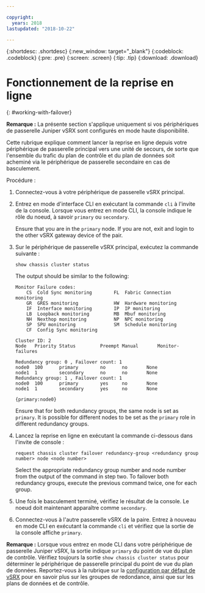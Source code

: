 ```yaml
---

copyright:
  years: 2018
lastupdated: "2018-10-22"

---
```


{:shortdesc: .shortdesc}
{:new_window: target="_blank"}
{:codeblock: .codeblock}
{:pre: .pre}
{:screen: .screen}
{:tip: .tip}
{:download: .download}

# Fonctionnement de la reprise en ligne
{: #working-with-failover}

**Remarque :** La présente section s'applique uniquement si vos périphériques de passerelle Juniper vSRX sont configurés en mode haute disponibilité.

Cette rubrique explique comment lancer la reprise en ligne depuis votre périphérique de passerelle principal vers une unité de secours, de sorte que l'ensemble du trafic du plan de contrôle et du plan de données soit acheminé via le périphérique de passerelle secondaire en cas de basculement.

Procédure :

1. Connectez-vous à votre périphérique de passerelle vSRX principal.

2. Entrez en mode d'interface CLI en exécutant la commande `cli` à l'invite de la console. Lorsque vous entrez en mode CLI, la console indique le rôle du noeud, à savoir `primary` ou `secondary`.

	Ensure that you are in the `primary` node. If you are not, exit and login to the other vSRX gateway device of the pair.

2. Sur le périphérique de passerelle vSRX principal, exécutez la commande suivante :

	```
	show chassis cluster status
	```
	The output should be similar to the following:

	```
	Monitor Failure codes:
		CS  Cold Sync monitoring        FL  Fabric Connection monitoring
		GR  GRES monitoring             HW  Hardware monitoring
		IF  Interface monitoring        IP  IP monitoring
		LB  Loopback monitoring         MB  Mbuf monitoring
		NH  Nexthop monitoring          NP  NPC monitoring
		SP  SPU monitoring              SM  Schedule monitoring
		CF  Config Sync monitoring

	Cluster ID: 2
	Node   Priority Status         Preempt Manual   	Monitor-failures

	Redundancy group: 0 , Failover count: 1
	node0  100      primary        no      no       None
	node1  1        secondary      no      no       None
	Redundancy group: 1 , Failover count: 1
	node0  100      primary        yes     no       None
	node1  1        secondary      yes     no       None

	{primary:node0}
	```

	Ensure that for both redundancy groups, the same node is set as `primary`. It is possible for different nodes to be set as the `primary` role in different redundancy groups.

3. Lancez la reprise en ligne en exécutant la commande ci-dessous dans l'invite de console :

	```
	request chassis cluster failover redundancy-group <redundancy group number> node <node number>
	```

	Select the appropriate redundancy group number and node number from the output of the command in step two. To failover both redundancy groups, execute the previous command twice, one for each group.

4. Une fois le basculement terminé, vérifiez le résultat de la console. Le noeud doit maintenant apparaître comme `secondary`.

5. Connectez-vous à l'autre passerelle vSRX de la paire. Entrez à nouveau en mode CLI en exécutant la commande `cli` et vérifiez que la sortie de la console affiche `primary`.

**Remarque :** Lorsque vous entrez en mode CLI dans votre périphérique de passerelle Juniper vSRX, la sortie indique `primary` du point de vue du plan de contrôle. Vérifiez toujours la sortie `show chassis cluster status` pour déterminer le périphérique de passerelle principal du point de vue du plan de données. Reportez-vous à la rubrique sur la [configuration par défaut de vSRX](/docs/infrastructure/vsrx?topic=vsrx-understanding-the-vsrx-default-configuration) pour en savoir plus sur les groupes de redondance, ainsi que sur les plans de données et de contrôle.
